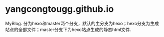# yangcongtougg.github.io
MyBlog.
分为hexo和master两个分支，默认的主分支为hexo；hexo分支为生成站点的全部文件；master分支下为hexo站点生成的静态html文件.
